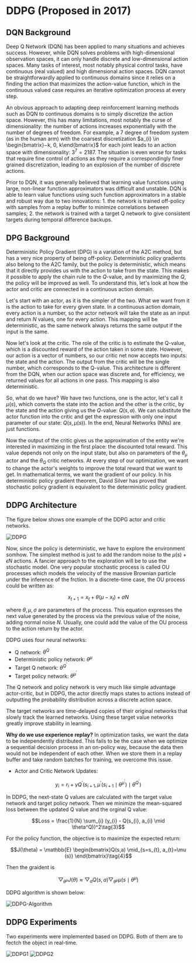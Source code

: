 # DDPG (Proposed in 2017)

## DQN Background

Deep Q Network (DQN) has been applied to many situations and achieves success. However, while DQN solves problems with high-dimensional observation spaces, it can only handle discrete and low-dimensional action spaces. Many tasks of interest, most notably physical control tasks, have continuous (real valued) and high dimensional action spaces. DQN cannot be straightforwardly applied to continuous domains since it relies on a finding the action that maximizes the action-value function, which in the continuous valued case requires an iterative optimization process at every step.

An obvious approach to adapting deep reinforcement learning methods such as DQN to continuous domains is to simply discretize the action space. However, this has many limitations, most notably the curse of dimensionality: the number of actions increases exponentially with the number of degrees of freedom. For example, a 7 degree of freedom system (as in the human arm) with the coarsest discretization $a_{i} \in \begin{bmatrix}−k, 0, k\end{bmatrix}$ for each joint leads to an action space with dimensionality: $3^{7} = 2187$. The situation is even worse for tasks that require fine control of actions as they require a correspondingly finer grained discretization, leading to an explosion of the number of discrete
actions.

Prior to DQN, it was generally believed that learning value functions using large, non-linear function approximators was difficult and unstable. DQN is able to learn value functions using such function approximators in a stable and robust way due to two innovations: 1. the network is trained off-policy with samples from a replay buffer to minimize correlations between samples; 2. the network is trained with a target Q network to give consistent targets during temporal difference backups.

## DPG Background

Deterministic Policy Gradient (DPG) is a variation of the A2C method, but has a very nice property of being off-policy. Deterministic policy gradients also belong to the A2C family, but the policy is deterministic, which means that it directly provides us with the action to take from the state. This makes it possible to apply the chain rule to the $Q$-value, and by maximizing the $Q$, the policy will be improved as well. To understand this, let's look at how the actor and critic are connected in a continuous action domain.

Let's start with an actor, as it is the simpler of the two. What we want from it is the action to take for every given state. In a continuous action domain, every action is a number, so the actor network will take the state as an input and return
$N$ values, one for every action. This mapping will be deterministic, as the same network always returns the same output if the input is the same.

Now let's look at the critic. The role of the critic is to estimate the Q-value, which is a discounted reward of the action taken in some state. However, our action is a vector of numbers, so our critic net now accepts two inputs: the state and the action. The output from the critic will be the single number, which corresponds to the Q-value. This architecture is different from the DQN, when our action space was discrete and, for efficiency, we returned values for all actions in one pass. This mapping is also deterministic. 

So, what do we have? We have two functions, one is the actor, let's call it $\mu (s)$, which converts the state into the action and the other is the critic, by the state and the action giving us the $Q$-value: $Q(s, a)$. We can substitute the actor function into the critic and get the expression with only one input parameter of our state: $Q(s, \mu (s))$. In the end, Neural Networks (NNs) are just functions.

Now the output of the critic gives us the approximation of the entity we're interested in maximizing in the first place: the discounted total reward. This value depends not only on the input state, but also on parameters of the $\theta_{\mu}$ actor and the $\theta_{Q}$ critic networks. At every step of our optimization, we want to change the actor's weights to improve the total reward that we want to get. In mathematical terms, we want the gradient of our policy. In his deterministic policy gradient theorem, David Silver has proved that stochastic policy gradient is equivalent to the deterministic policy gradient. 

## DDPG Architecture

The figure below shows one example of the DDPG actor and critic networks.

![DDPG](https://github.com/colin-zgf/RL-Algorithms/blob/master/images/DDPG_result/DDPG_Architecture.png)

Now, since the policy is deterministic, we have to explore the environment somhow. The simplest method is just to add the random noise to the $\mu (s) + \epsilon N$ actions. A fancier approach to the exploration will be to use the stochastic model. One very popular stochastic process is called OU processes which models the velocity of the massive Brownian particle under the inference of the frction. In a discrete-time case, the OU process could be written as:

$$x_{t+1} = x_{t} + \theta (\mu - x_{t}) + \sigma N\tag{1}$$

where $\theta, \mu, \sigma$ are parameters of the process. This equation expresses the next value generated by the process via the previous value of the noise, adding normal noise $N$. Usually, one could add the value of the OU process to the action return by the actor.

DDPG uses four neural networks:

- Q network: $\theta^Q$
- Deterministic policy network: $\theta^{\mu}$
- Target Q network: $\theta^{Q^{'}}$
- Target policy network: $\theta^{\mu^{'}}$

The Q network and policy network is very much like simple advantage actor-critic, but in DDPG, the actor directly maps states to actions instead of outputting the probability distribution across a discrete action space.

The target networks are time-delayed copies of their original networks that slowly track the learned networks. Using these target value networks greatly improve stability in learning.

**Why do we use experience replay?** In optimization tasks, we want the data to be independently distributed. This fails to be the case when we optimize a sequential decision process in an on-policy way, because the data then would not be independent of each other. When we store them in a replay buffer and take random batches for training, we overcome this issue.

- Actor and Critic Network Updates:

$$y_{i}=r_{i}+\gamma Q^{'}(s_{i+1}, \mu^{'}(s_{i+1} \mid \theta^{\mu^{'}}) \mid \theta^{Q^{'}})\tag{2}$$

In DDPG, the next-state Q values are calculated with the target value network and target policy network. Then we minimize the mean-squared loss between the updated Q value and the orginal Q value:

$$Loss = \frac{1}{N} \sum_{i} (y_{i} - Q(s_{i}, a_{i} \mid \theta^Q))^2\tag{3}$$

For the policy function, the objective is to maximize the expected return:

$$J(\theta) = \mathbb{E} \begin{bmatrix}Q(s,a) \mid_{s=s_{t}, a_{t}=\mu (s)} \end{bmatrix}\tag{4}$$

Then the graident is

$$\bigtriangledown_{\theta^{\mu}} J(\theta) \approx \bigtriangledown_{a} Q(s,a) \bigtriangledown_{\theta^{\mu}} \mu (s \mid \theta^{\mu})\tag{5}$$

DDPG algorithm is shown below:

![DDPG-Algorithm](https://github.com/colin-zgf/RL-Algorithms/blob/master/images/DDPG_result/ddpg_algorithm.png)

## DDPG Experiments

Two experiments were implemented based on DDPG. Both of them are to fectch the object in real-time.

![DDPG1](https://github.com/colin-zgf/RL-Algorithms/blob/master/images/DDPG_result/ddpg_robots1.gif)
![DDPG2](https://github.com/colin-zgf/RL-Algorithms/blob/master/images/DDPG_result/DDPG_arm.gif)
